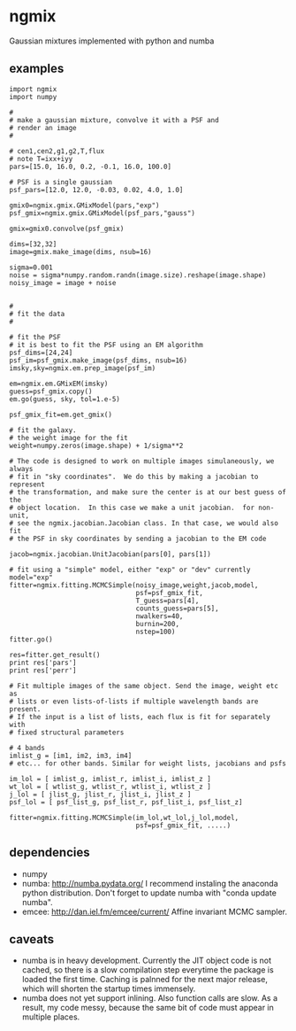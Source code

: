 ngmix
=====

Gaussian mixtures implemented with python and numba

examples
--------

    import ngmix
    import numpy
    
    #
    # make a gaussian mixture, convolve it with a PSF and
    # render an image
    #

    # cen1,cen2,g1,g2,T,flux
    # note T=ixx+iyy
    pars=[15.0, 16.0, 0.2, -0.1, 16.0, 100.0]

    # PSF is a single gaussian
    psf_pars=[12.0, 12.0, -0.03, 0.02, 4.0, 1.0]

    gmix0=ngmix.gmix.GMixModel(pars,"exp")
    psf_gmix=ngmix.gmix.GMixModel(psf_pars,"gauss")

    gmix=gmix0.convolve(psf_gmix)

    dims=[32,32]
    image=gmix.make_image(dims, nsub=16)

    sigma=0.001
    noise = sigma*numpy.random.randn(image.size).reshape(image.shape)
    noisy_image = image + noise


    #
    # fit the data
    #

    # fit the PSF
    # it is best to fit the PSF using an EM algorithm
    psf_dims=[24,24]
    psf_im=psf_gmix.make_image(psf_dims, nsub=16)
    imsky,sky=ngmix.em.prep_image(psf_im)

    em=ngmix.em.GMixEM(imsky)
    guess=psf_gmix.copy()
    em.go(guess, sky, tol=1.e-5)

    psf_gmix_fit=em.get_gmix()

    # fit the galaxy.
    # the weight image for the fit
    weight=numpy.zeros(image.shape) + 1/sigma**2

    # The code is designed to work on multiple images simulaneously, we always
    # fit in "sky coordinates".  We do this by making a jacobian to represent
    # the transformation, and make sure the center is at our best guess of the
    # object location.  In this case we make a unit jacobian.  for non-unit,
    # see the ngmix.jacobian.Jacobian class. In that case, we would also fit
    # the PSF in sky coordinates by sending a jacobian to the EM code

    jacob=ngmix.jacobian.UnitJacobian(pars[0], pars[1])

    # fit using a "simple" model, either "exp" or "dev" currently
    model="exp"
    fitter=ngmix.fitting.MCMCSimple(noisy_image,weight,jacob,model,
                                    psf=psf_gmix_fit,
                                    T_guess=pars[4],
                                    counts_guess=pars[5],
                                    nwalkers=40,
                                    burnin=200,
                                    nstep=100)
    fitter.go()

    res=fitter.get_result()
    print res['pars']
    print res['perr']

    # Fit multiple images of the same object. Send the image, weight etc as
    # lists or even lists-of-lists if multiple wavelength bands are present.
    # If the input is a list of lists, each flux is fit for separately with
    # fixed structural parameters

    # 4 bands
    imlist_g = [im1, im2, im3, im4]
    # etc... for other bands. Similar for weight lists, jacobians and psfs

    im_lol = [ imlist_g, imlist_r, imlist_i, imlist_z ]
    wt_lol = [ wtlist_g, wtlist_r, wtlist_i, wtlist_z ]
    j_lol = [ jlist_g, jlist_r, jlist_i, jlist_z ]
    psf_lol = [ psf_list_g, psf_list_r, psf_list_i, psf_list_z]

    fitter=ngmix.fitting.MCMCSimple(im_lol,wt_lol,j_lol,model,
                                    psf=psf_gmix_fit, .....)

dependencies
------------

* numpy
* numba: http://numba.pydata.org/ I recommend instaling the anaconda python distribution. Don't forget to update numba with "conda update numba".
* emcee: http://dan.iel.fm/emcee/current/ Affine invariant MCMC sampler.

caveats
-------

* numba is in heavy development.  Currently the JIT object code is not cached,
  so there is a slow compilation step everytime the package is loaded the
  first time.  Caching is palnned for the next major release, which will
  shorten the startup times immensely.
* numba does not yet support inlining.  Also function calls are slow.
  As a result, my code messy, because the same bit of code must appear in
  multiple places.

